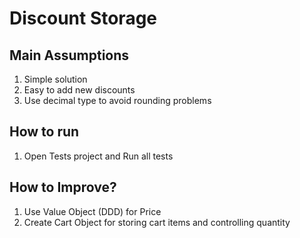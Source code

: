 # Discount Storage


**Main Assumptions**
----------------

1. Simple solution
2. Easy to add new discounts
2. Use decimal type to avoid rounding problems

**How to run**
----------------

1. Open Tests project and Run all tests

**How to Improve?**
----------------

1. Use Value Object (DDD) for Price
2. Create Cart Object for storing cart items and controlling quantity
